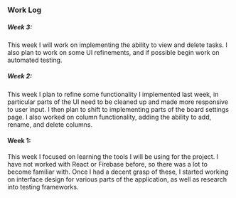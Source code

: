 ### Work Log

##### Week 3:
This week I will work on implementing the ability to view and delete tasks. I also plan to work
on some UI refinements, and if possible begin work on automated testing.

##### Week 2:
This week I plan to refine some functionality I implemented last week, in particular parts
of the UI need to be cleaned up and made more responsive to user input. I then plan to shift to
implementing parts of the board settings page. I also worked on column functionality, adding the
ability to add, rename, and delete columns.

#### Week 1:
This week I focused on learning the tools I will be using for the project. I have not worked with
React or Firebase before, so there was a lot to become familiar with. Once I had a decent grasp
of these, I started working on interface design for various parts of the application, as well as 
research into testing frameworks.
